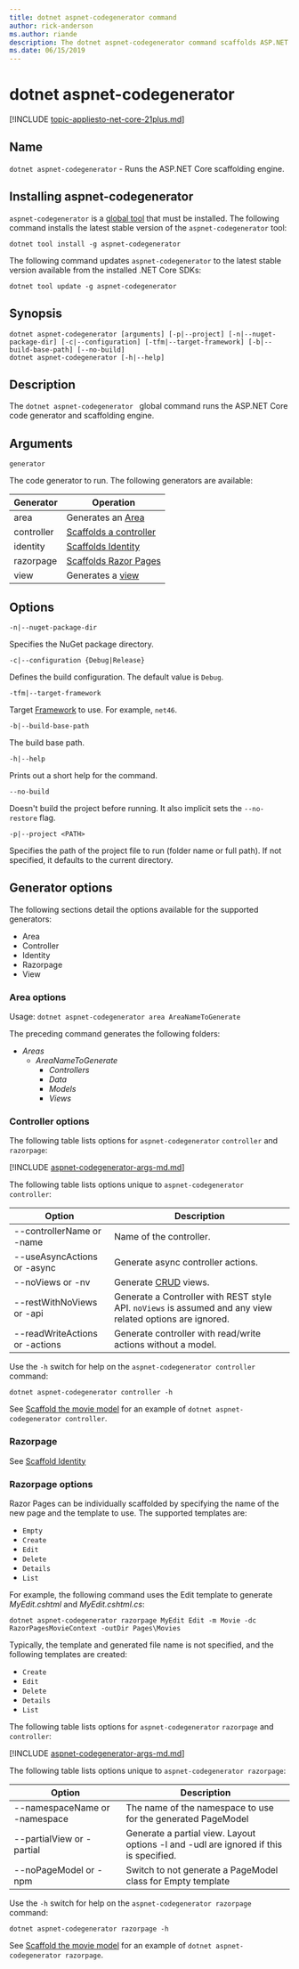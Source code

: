 ```yaml
---
title: dotnet aspnet-codegenerator command
author: rick-anderson
ms.author: riande
description: The dotnet aspnet-codegenerator command scaffolds ASP.NET Core projects
ms.date: 06/15/2019
---
```

# dotnet aspnet-codegenerator

[!INCLUDE [topic-appliesto-net-core-21plus.md](../../../includes/topic-appliesto-net-core-21plus.md)]

## Name

`dotnet aspnet-codegenerator` - Runs the ASP.NET Core scaffolding engine.

## Installing aspnet-codegenerator

`aspnet-codegenerator` is a [global tool](global-tools.md) that must be installed. The following command installs the latest stable version of the `aspnet-codegenerator` tool:

```console
dotnet tool install -g aspnet-codegenerator
```

The following command updates `aspnet-codegenerator` to the latest stable version available from the installed .NET Core SDKs:

```console
dotnet tool update -g aspnet-codegenerator
```

## Synopsis

```
dotnet aspnet-codegenerator [arguments] [-p|--project] [-n|--nuget-package-dir] [-c|--configuration] [-tfm|--target-framework] [-b|--build-base-path] [--no-build] 
dotnet aspnet-codegenerator [-h|--help]
```

## Description

The `dotnet aspnet-codegenerator ` global command runs the ASP.NET Core code generator and scaffolding engine.

## Arguments

`generator`

The code generator to run. The following generators are available:

| Generator | Operation |
| ----------------- | ------------ | 
| area      | Generates an [Area](/aspnet/core/mvc/controllers/areas) |
  controller| [Scaffolds a controller](/aspnet/core/tutorials/first-mvc-app/adding-model) |
  identity  | [Scaffolds Identity](/aspnet/core/security/authentication/scaffold-identity) |
  razorpage | [Scaffolds Razor Pages](/aspnet/core/tutorials/razor-pages/model) |
  view      | Generates a [view](/aspnet/core/mvc/views/overview) |

## Options

<!-- dotnet build to dotnet help use **bold** on options, most don't -->

`-n|--nuget-package-dir`

Specifies the NuGet package directory.

`-c|--configuration {Debug|Release}`

Defines the build configuration. The default value is `Debug`.

`-tfm|--target-framework`

Target [Framework](../../standard/frameworks.md) to use. For example, `net46`.

<!-- REVIEW: Is this specified on the command line or in the project file? -->

`-b|--build-base-path`

The build base path.

`-h|--help`

Prints out a short help for the command.

`--no-build`

Doesn't build the project before running. It also implicit sets the `--no-restore` flag.

`-p|--project <PATH>`

Specifies the path of the project file to run (folder name or full path). If not specified, it defaults to the current directory.

## Generator options

The following sections detail the options available for the supported generators:

* Area
* Controller
* Identity  
* Razorpage
* View

<a name="area"></a>

### Area options

<!-- Review: I ran the following command in a Razor Pages project
I was expecting Areas\AreaNameToGenerate\Pages
Should I say this is intended for MVC projects and not RP projects
-->
Usage: `dotnet aspnet-codegenerator area AreaNameToGenerate`

The preceding command generates the following folders:

* *Areas*
  * *AreaNameToGenerate*
    * *Controllers*
    * *Data*
    * *Models*
    * *Views*

<a name="ctl"></a>

### Controller options

The following table lists options for  `aspnet-codegenerator` `controller` and `razorpage`:

[!INCLUDE [aspnet-codegenerator-args-md.md](../../../includes/aspnet-codegenerator-args-md.md)]

The following table lists options unique to  `aspnet-codegenerator controller`:

| Option               | Description|
| ----------------- | ------------ |
| --controllerName or -name | Name of the controller. |
| --useAsyncActions or -async | Generate async controller actions. |
| --noViews or -nv | Generate [CRUD](https://wikipedia.org/wiki/Create,_read,_update_and_delete) views. |
| --restWithNoViews or -api  | Generate a Controller with REST style API. `noViews` is assumed and any view related options are ignored. |
| --readWriteActions or -actions | Generate controller with read/write actions without a model. |

Use the `-h` switch for help on the `aspnet-codegenerator controller` command:

```console
dotnet aspnet-codegenerator controller -h
```

See [Scaffold the movie model](/aspnet/core/tutorials/razor-pages/model) for an example of `dotnet aspnet-codegenerator controller`.

### Razorpage

See [Scaffold Identity](/aspnet/core/security/authentication/scaffold-identity)

<a name="rp"></a>

### Razorpage options

Razor Pages can be individually scaffolded by specifying the name of the new page and the template to use. The supported templates are:

* `Empty`
* `Create`
* `Edit`
* `Delete`
* `Details`
* `List`

For example, the following command uses the Edit template to generate *MyEdit.cshtml* and *MyEdit.cshtml.cs*:

```console
dotnet aspnet-codegenerator razorpage MyEdit Edit -m Movie -dc RazorPagesMovieContext -outDir Pages\Movies
```

Typically, the template and generated file name is not specified, and the following templates are created:

* `Create`
* `Edit`
* `Delete`
* `Details`
* `List`

The following table lists options for  `aspnet-codegenerator` `razorpage` and `controller`:

[!INCLUDE [aspnet-codegenerator-args-md.md](../../../includes/aspnet-codegenerator-args-md.md)]

The following table lists options unique to  `aspnet-codegenerator razorpage`:

| Option               | Description|
| ----------------- | ------------ |
|   --namespaceName or -namespace | The name of the namespace to use for the generated PageModel |
| --partialView or -partial | Generate a partial view. Layout options -l and -udl are ignored if this is specified. |
| --noPageModel or -npm | Switch to not generate a PageModel class for Empty template |

Use the `-h` switch for help on the `aspnet-codegenerator razorpage` command:

```console
dotnet aspnet-codegenerator razorpage -h
```

See [Scaffold the movie model](/aspnet/core/tutorials/razor-pages/model) for an example of `dotnet aspnet-codegenerator razorpage`.
